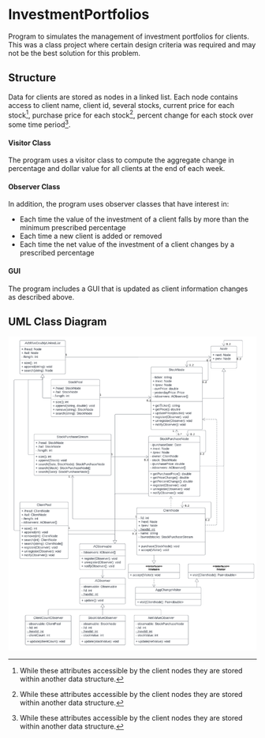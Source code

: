 # InvestmentPortfolios

Program to simulates the management of investment portfolios for clients. This was a class project where certain design criteria was required and may not be the best solution for this problem.

## Structure
Data for clients are stored as nodes in a linked list. Each node contains access to client name, client id, several stocks, current price for each stock[^1], purchase price for each stock[^1], percent change for each stock over some time period[^1]. 

#### Visitor Class
The program uses a visitor class to compute the aggregate change in percentage and dollar value for all clients at the end of each week. 

#### Observer Class
In addition, the program uses observer classes that have interest in:

- Each time the value of the investment of a client falls by more than the minimum prescribed percentage
- Each time a new client is added or removed
- Each time the net value of the investment of a client changes by a prescribed percentage
 
#### GUI
The program includes a GUI that is updated as client information changes as described above.

## UML Class Diagram
![UML Class Diagram of Project](UMLClassDiagram.png)

[^1]: While these attributes  accessible by the client nodes they are stored within another data structure.